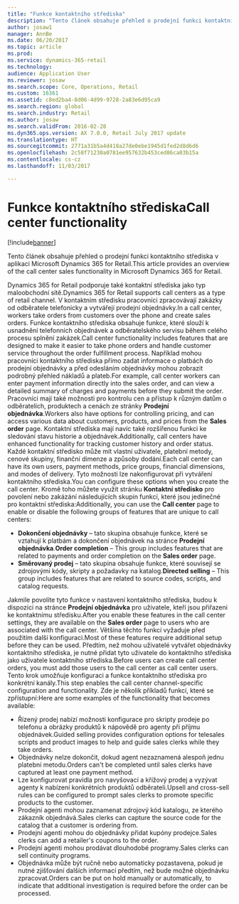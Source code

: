 ```yaml
---
title: "Funkce kontaktního střediska"
description: "Tento článek obsahuje přehled o prodejní funkci kontaktního střediska v aplikaci Microsoft Dynamics 365 for Retail."
author: josaw1
manager: AnnBe
ms.date: 06/20/2017
ms.topic: article
ms.prod: 
ms.service: dynamics-365-retail
ms.technology: 
audience: Application User
ms.reviewer: josaw
ms.search.scope: Core, Operations, Retail
ms.custom: 16361
ms.assetid: c8ed2ba4-8d06-4d99-9728-2a83e6d95ca9
ms.search.region: global
ms.search.industry: Retail
ms.author: josaw
ms.search.validFrom: 2016-02-28
ms.dyn365.ops.version: AX 7.0.0, Retail July 2017 update
ms.translationtype: HT
ms.sourcegitcommit: 2771a31b5a4d418a27de0ebe1945d1fed2d8d6d6
ms.openlocfilehash: 2c58f71230a0781ee957632b453ced86ca03b15a
ms.contentlocale: cs-cz
ms.lasthandoff: 11/03/2017

---
```


# <a name="call-center-functionality"></a><span data-ttu-id="8a9d8-103">Funkce kontaktního střediska</span><span class="sxs-lookup"><span data-stu-id="8a9d8-103">Call center functionality</span></span>

[!include[banner](includes/banner.md)]


<span data-ttu-id="8a9d8-104">Tento článek obsahuje přehled o prodejní funkci kontaktního střediska v aplikaci Microsoft Dynamics 365 for Retail.</span><span class="sxs-lookup"><span data-stu-id="8a9d8-104">This article provides an overview of the call center sales functionality in Microsoft Dynamics 365 for Retail.</span></span>

<span data-ttu-id="8a9d8-105">Dynamics 365 for Retail podporuje také kontaktní střediska jako typ maloobchodní sítě.</span><span class="sxs-lookup"><span data-stu-id="8a9d8-105">Dynamics 365 for Retail supports call centers as a type of retail channel.</span></span> <span data-ttu-id="8a9d8-106">V kontaktním středisku pracovníci zpracovávají zakázky od odběratele telefonicky a vytvářejí prodejní objednávky.</span><span class="sxs-lookup"><span data-stu-id="8a9d8-106">In a call center, workers take orders from customers over the phone and create sales orders.</span></span> <span data-ttu-id="8a9d8-107">Funkce kontaktního střediska obsahuje funkce, které slouží k usnadnění telefonních objednávek a odběratelského servisu během celého procesu splnění zakázek.</span><span class="sxs-lookup"><span data-stu-id="8a9d8-107">Call center functionality includes features that are designed to make it easier to take phone orders and handle customer service throughout the order fulfillment process.</span></span> <span data-ttu-id="8a9d8-108">Například mohou pracovníci kontaktního střediska přímo zadat informace o platbách do prodejní objednávky a před odesláním objednávky mohou zobrazit podrobný přehled nákladů a plateb.</span><span class="sxs-lookup"><span data-stu-id="8a9d8-108">For example, call center workers can enter payment information directly into the sales order, and can view a detailed summary of charges and payments before they submit the order.</span></span> <span data-ttu-id="8a9d8-109">Pracovníci mají také možnosti pro kontrolu cen a přístup k různým datům o odběratelích, produktech a cenách ze stránky **Prodejní objednávka**.</span><span class="sxs-lookup"><span data-stu-id="8a9d8-109">Workers also have options for controlling pricing, and can access various data about customers, products, and prices from the **Sales order** page.</span></span> <span data-ttu-id="8a9d8-110">Kontaktní střediska mají navíc také rozšířenou funkci ke sledování stavu historie a objednávek.</span><span class="sxs-lookup"><span data-stu-id="8a9d8-110">Additionally, call centers have enhanced functionality for tracking customer history and order status.</span></span> <span data-ttu-id="8a9d8-111">Každé kontaktní středisko může mít vlastní uživatele, platební metody, cenové skupiny, finanční dimenze a způsoby dodání.</span><span class="sxs-lookup"><span data-stu-id="8a9d8-111">Each call center can have its own users, payment methods, price groups, financial dimensions, and modes of delivery.</span></span> <span data-ttu-id="8a9d8-112">Tyto možnosti lze nakonfigurovat při vytváření kontaktního střediska.</span><span class="sxs-lookup"><span data-stu-id="8a9d8-112">You can configure these options when you create the call center.</span></span> <span data-ttu-id="8a9d8-113">Kromě toho můžete využít stránku **Kontaktní středisko** pro povolení nebo zakázání následujících skupin funkcí, které jsou jedinečné pro kontaktní střediska:</span><span class="sxs-lookup"><span data-stu-id="8a9d8-113">Additionally, you can use the **Call center** page to enable or disable the following groups of features that are unique to call centers:</span></span>

-   <span data-ttu-id="8a9d8-114">**Dokončení objednávky** – tato skupina obsahuje funkce, které se vztahují k platbám a dokončení objednávek na stránce **Prodejní objednávka**.</span><span class="sxs-lookup"><span data-stu-id="8a9d8-114">**Order completion** – This group includes features that are related to payments and order completion on the **Sales order** page.</span></span>
-   <span data-ttu-id="8a9d8-115">**Směrovaný prodej** – tato skupina obsahuje funkce, které souvisejí se zdrojovými kódy, skripty a požadavky na katalog.</span><span class="sxs-lookup"><span data-stu-id="8a9d8-115">**Directed selling** – This group includes features that are related to source codes, scripts, and catalog requests.</span></span>

<span data-ttu-id="8a9d8-116">Jakmile povolíte tyto funkce v nastavení kontaktního střediska, budou k dispozici na stránce **Prodejní objednávka** pro uživatele, kteří jsou přiřazeni ke kontaktnímu středisku.</span><span class="sxs-lookup"><span data-stu-id="8a9d8-116">After you enable these features in the call center settings, they are available on the **Sales order** page to users who are associated with the call center.</span></span> <span data-ttu-id="8a9d8-117">Většina těchto funkcí vyžaduje před použitím další konfiguraci.</span><span class="sxs-lookup"><span data-stu-id="8a9d8-117">Most of these features require additional setup before they can be used.</span></span> <span data-ttu-id="8a9d8-118">Předtím, než mohou uživatelé vytvářet objednávky kontaktního střediska, je nutné přidat tyto uživatele do kontaktního střediska jako uživatele kontaktního střediska.</span><span class="sxs-lookup"><span data-stu-id="8a9d8-118">Before users can create call center orders, you must add those users to the call center as call center users.</span></span> <span data-ttu-id="8a9d8-119">Tento krok umožňuje konfiguraci a funkce kontaktního střediska pro konkrétní kanály.</span><span class="sxs-lookup"><span data-stu-id="8a9d8-119">This step enables the call center channel-specific configuration and functionality.</span></span> <span data-ttu-id="8a9d8-120">Zde je několik příkladů funkcí, které se zpřístupní:</span><span class="sxs-lookup"><span data-stu-id="8a9d8-120">Here are some examples of the functionality that becomes available:</span></span>

-   <span data-ttu-id="8a9d8-121">Řízený prodej nabízí možnosti konfigurace pro skripty prodeje po telefonu a obrázky produktů k nápovědě pro agenty při příjmu objednávek.</span><span class="sxs-lookup"><span data-stu-id="8a9d8-121">Guided selling provides configuration options for telesales scripts and product images to help and guide sales clerks while they take orders.</span></span>
-   <span data-ttu-id="8a9d8-122">Objednávky nelze dokončit, dokud agent nezaznamená alespoň jednu platební metodu.</span><span class="sxs-lookup"><span data-stu-id="8a9d8-122">Orders can't be completed until sales clerks have captured at least one payment method.</span></span>
-   <span data-ttu-id="8a9d8-123">Lze konfigurovat pravidla pro navyšovací a křížový prodej a vyzývat agenty k nabízení konkrétních produktů odběrateli.</span><span class="sxs-lookup"><span data-stu-id="8a9d8-123">Upsell and cross-sell rules can be configured to prompt sales clerks to promote specific products to the customer.</span></span>
-   <span data-ttu-id="8a9d8-124">Prodejní agenti mohou zaznamenat zdrojový kód katalogu, ze kterého zákazník objednává.</span><span class="sxs-lookup"><span data-stu-id="8a9d8-124">Sales clerks can capture the source code for the catalog that a customer is ordering from.</span></span>
-   <span data-ttu-id="8a9d8-125">Prodejní agenti mohou do objednávky přidat kupóny prodejce.</span><span class="sxs-lookup"><span data-stu-id="8a9d8-125">Sales clerks can add a retailer's coupons to the order.</span></span>
-   <span data-ttu-id="8a9d8-126">Prodejní agenti mohou prodávat dlouhodobé programy.</span><span class="sxs-lookup"><span data-stu-id="8a9d8-126">Sales clerks can sell continuity programs.</span></span>
-   <span data-ttu-id="8a9d8-127">Objednávka může být ručně nebo automaticky pozastavena, pokud je nutné zjišťování dalších informací předtím, než bude možné objednávku zpracovat.</span><span class="sxs-lookup"><span data-stu-id="8a9d8-127">Orders can be put on hold manually or automatically, to indicate that additional investigation is required before the order can be processed.</span></span>





